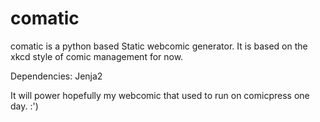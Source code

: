 comatic
=======

comatic is a python based Static webcomic generator.
It is based on the xkcd style of comic management for now.

Dependencies: Jenja2

It will power hopefully my webcomic that used to run on comicpress one day. :')

